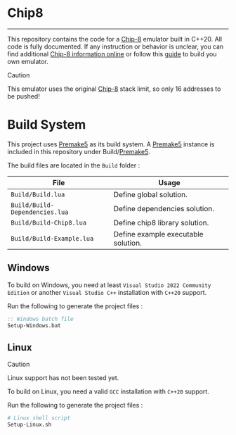 # Chip8
---
This repository contains the code for a [Chip-8](https://en.wikipedia.org/wiki/CHIP-8) emulator built in C++20. All code is fully documented. If any instruction or behavior is unclear, you can find additional [Chip-8 information online](https://en.wikipedia.org/wiki/CHIP-8) or follow this [guide](https://tobiasvl.github.io/blog/write-a-chip-8-emulator/#dxyn-display) to build you own emulator.

> [!CAUTION]
> This emulator uses the original [Chip-8](https://en.wikipedia.org/wiki/CHIP-8) stack limit, so only 16 addresses to be pushed!

# Build System
This project uses [Premake5](https://github.com/premake/premake-core) as its build system. A [Premake5](https://github.com/premake/premake-core) instance is included in this repository under Build/[Premake5](https://github.com/premake/premake-core).

The build files are located in the `Build` folder :

| File 						  	 | Usage 				               |
| ------------------------------ | ----------------------------------- |
| `Build/Build.lua` 			 | Define global solution. 	           |
| `Build/Build-Dependencies.lua` | Define dependencies solution.  	   |
| `Build/Build-Chip8.lua` 		 | Define chip8 library solution. 	   |
| `Build/Build-Example.lua` 	 | Define example executable solution. |

## Windows
To build on Windows, you need at least `Visual Studio 2022 Community Edition` or another `Visual Studio C++` installation with `C++20` support.

Run the following to generate the project files :

```bat
:: Windows batch file
Setup-Windows.bat
```

## Linux
> [!CAUTION]
> Linux support has not been tested yet.

To build on Linux, you need a valid `GCC` installation with `C++20` support.

Run the following to generate the project files :

```sh
# Linux shell script
Setup-Linux.sh
```
